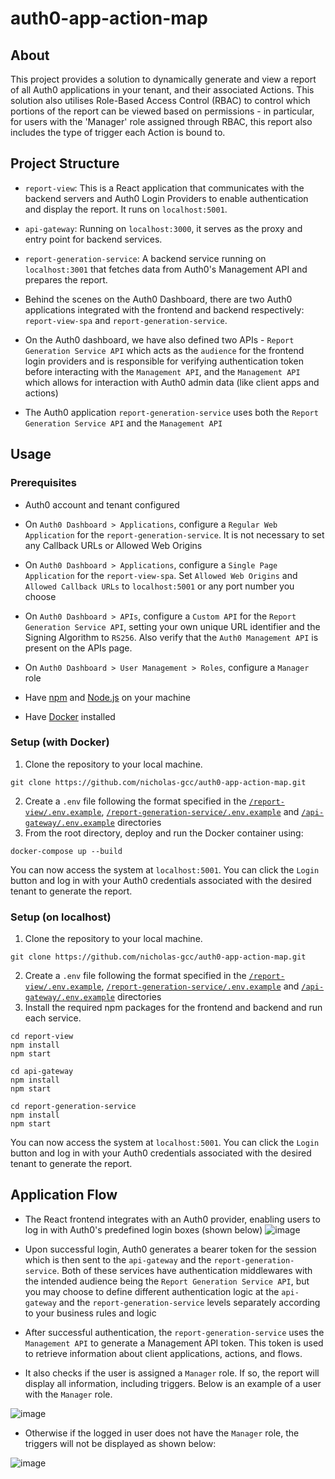 # auth0-app-action-map

## About

This project provides a solution to dynamically generate and view a report of all Auth0 applications in your tenant, and their associated Actions. This solution also utilises Role-Based Access Control (RBAC) to control which portions of the report can be viewed based on permissions - in particular, for users with the 'Manager' role assigned through RBAC, this report also includes the type of trigger each Action is bound to.

## Project Structure

- `report-view`: This is a React application that communicates with the backend servers and Auth0 Login Providers to enable authentication and display the report. It runs on `localhost:5001`.
  
- `api-gateway`: Running on `localhost:3000`, it serves as the proxy and entry point for backend services.
  
- `report-generation-service`: A backend service running on `localhost:3001` that fetches data from Auth0's Management API and prepares the report.
  
- Behind the scenes on the Auth0 Dashboard, there are two Auth0 applications integrated with the frontend and backend respectively: `report-view-spa` and `report-generation-service`.
  
- On the Auth0 dashboard, we have also defined two APIs - `Report Generation Service API` which acts as the `audience` for the frontend login providers and is responsible for verifying authentication token before interacting with the `Management API`, and the `Management API` which allows for interaction with Auth0 admin data (like client apps and actions)
  
- The Auth0 application `report-generation-service` uses both the `Report Generation Service API` and the `Management API`


## Usage

### Prerequisites
- Auth0 account and tenant configured
  
- On `Auth0 Dashboard > Applications`, configure a `Regular Web Application` for the `report-generation-service`. It is not necessary to set any Callback URLs or Allowed Web Origins
  
- On `Auth0 Dashboard > Applications`, configure a `Single Page Application` for the `report-view-spa`. Set `Allowed Web Origins` and `Allowed Callback URLs` to `localhost:5001` or any port number you choose
  
- On `Auth0 Dashboard > APIs`, configure a `Custom API` for the `Report Generation Service API`, setting your own unique URL identifier and the Signing Algorithm to `RS256`. Also verify that the `Auth0 Management API` is present on the APIs page.

- On `Auth0 Dashboard > User Management > Roles`, configure a `Manager` role

- Have [npm](https://www.npmjs.com) and [Node.js](https://nodejs.dev/en/) on your machine
  
- Have [Docker](https://www.docker.com) installed

### Setup (with Docker)

1. Clone the repository to your local machine.
```
git clone https://github.com/nicholas-gcc/auth0-app-action-map.git
```
2. Create a `.env` file following the format specified in the [`/report-view/.env.example`](https://github.com/nicholas-gcc/auth0-app-action-map/blob/main/report-view/.env.example), [`/report-generation-service/.env.example`](https://github.com/nicholas-gcc/auth0-app-action-map/blob/main/report-generation-service/.env.example) and [`/api-gateway/.env.example`](https://github.com/nicholas-gcc/auth0-app-action-map/blob/main/api-gateway/.env.example) directories
3. From the root directory, deploy and run the Docker container using:
```
docker-compose up --build
```
You can now access the system at `localhost:5001`. You can click the `Login` button and log in with your Auth0 credentials associated with the desired tenant to generate the report.

### Setup (on localhost)

1. Clone the repository to your local machine.
```
git clone https://github.com/nicholas-gcc/auth0-app-action-map.git
```
2. Create a `.env` file following the format specified in the [`/report-view/.env.example`](https://github.com/nicholas-gcc/auth0-app-action-map/blob/main/report-view/.env.example), [`/report-generation-service/.env.example`](https://github.com/nicholas-gcc/auth0-app-action-map/blob/main/report-generation-service/.env.example) and [`/api-gateway/.env.example`](https://github.com/nicholas-gcc/auth0-app-action-map/blob/main/api-gateway/.env.example) directories
3. Install the required npm packages for the frontend and backend and run each service.
```
cd report-view
npm install
npm start
```
```
cd api-gateway
npm install
npm start
```
```
cd report-generation-service
npm install
npm start
```
You can now access the system at `localhost:5001`. You can click the `Login` button and log in with your Auth0 credentials associated with the desired tenant to generate the report.

## Application Flow
- The React frontend integrates with an Auth0 provider, enabling users to log in with Auth0's predefined login boxes (shown below)
![image](https://github.com/nicholas-gcc/auth0-app-action-map/assets/69677864/5a1be863-461d-4ae6-a072-0b935af88618)

  
- Upon successful login, Auth0 generates a bearer token for the session which is then sent to the `api-gateway` and the `report-generation-service`. Both of these services have authentication middlewares with the intended audience being the `Report Generation Service API`, but you may choose to define different authentication logic at the `api-gateway` and the `report-generation-service` levels separately according to your business rules and logic

- After successful authentication, the `report-generation-service` uses the `Management API` to generate a Management API token. This token is used to retrieve information about client applications, actions, and flows.

- It also checks if the user is assigned a `Manager` role. If so, the report will display all information, including triggers. Below is an example of a user with the `Manager` role.
  
![image](https://github.com/nicholas-gcc/auth0-app-action-map/assets/69677864/c2ff9088-edf2-4d11-8587-d5238e8e7e54)

- Otherwise if the logged in user does not have the `Manager` role, the triggers will not be displayed as shown below:

![image](https://github.com/nicholas-gcc/auth0-app-action-map/assets/69677864/6c43ab1e-3d23-4200-b5f0-5863a55b07e4)











